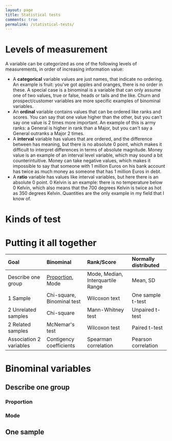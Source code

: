 ```yaml
---
layout: page
title: Statistical tests
comments: true
permalink: /statistical-tests/
---
```


# Levels of measurement

A variable can be categorized as one of the following levels of measurements, in order of increasing information value:

* A **categorical** variable values are just names, that indicate no ordering. An example is fruit: you've got apples and oranges, there is no order in these. A special case is a binominal is a variable that can only assume one of two values, true or false, heads or tails and the like. Churn and prospect/customer variables are more specific examples of binominal variables.
* An **ordinal** variable contains values that can be ordered like ranks and scores. You can say that one value higher than the other, but you can't say one value is 2 times more important. An example of this is army ranks: a General is higher in rank than a Major, but you can't say a General outranks a Major 2 times.
* A **interval** variable has values that are ordered, and the difference between has meaning, but there is no absolute 0 point, which makes it difficult to interpret differences in terms of absolute magnitude. Money value is an example of an interval level variable, which may sound a bit counterintuitive. Money can take negative values, which makes it impossible to say that someone with 1 million Euros on his bank account has twice as much money as someone that has 1 million Euros in debt.
* A **ratio** variable has values like interval variables, but here there is an absolute 0 point. 0 Kelvin is an example: there is no temperature below 0 Kelvin, which also means that the 700 degrees Kelvin is twice as hot as 350 degrees Kelvin. Quantities are the only example in my field that I know of.

# Kinds of test

# Putting it all together
| Goal | Binominal | Rank/Score | Normally distributed | 
| :--- | :-------- | :--------- | :------------------- |
| Describe one group | [Proportion](/nonparametric-tests/#Proportion), Mode | Mode, Median, Interquartile Range | Mean, SD |
| 1 Sample | Chi-square, Binominal test | Wilcoxon text | One sample t-test |
| 2 Unrelated samples | Chi-square | Mann-Whitney test | Unpaired t-test |
| 2 Related samples | McNemar's test | Wilcoxon test | Paired t-test |
| Association 2 variables | Contigency coefficients | Spearman correlation | Pearson correlation |



# Binominal variables

## Describe one group

### Proportion


### Mode

## One sample

